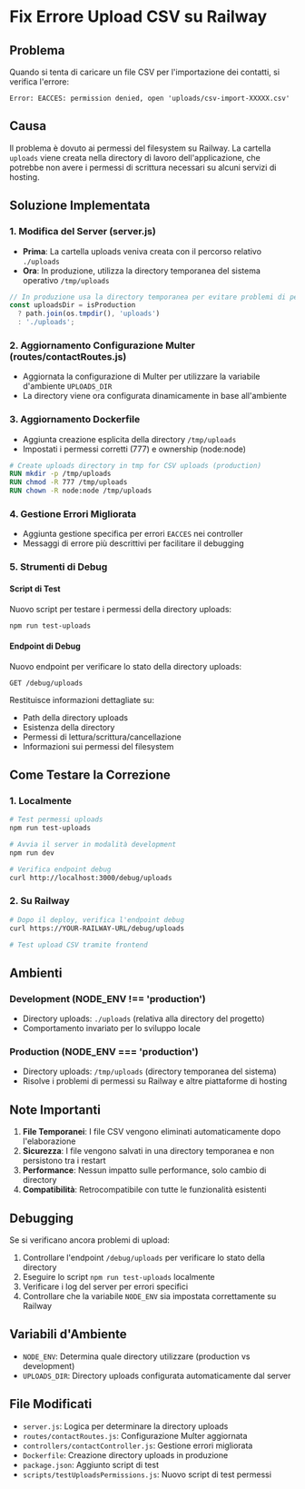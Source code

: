 # Fix Errore Upload CSV su Railway

## Problema
Quando si tenta di caricare un file CSV per l'importazione dei contatti, si verifica l'errore:
```
Error: EACCES: permission denied, open 'uploads/csv-import-XXXXX.csv'
```

## Causa
Il problema è dovuto ai permessi del filesystem su Railway. La cartella `uploads` viene creata nella directory di lavoro dell'applicazione, che potrebbe non avere i permessi di scrittura necessari su alcuni servizi di hosting.

## Soluzione Implementata

### 1. Modifica del Server (server.js)
- **Prima**: La cartella uploads veniva creata con il percorso relativo `./uploads`
- **Ora**: In produzione, utilizza la directory temporanea del sistema operativo `/tmp/uploads`

```javascript
// In produzione usa la directory temporanea per evitare problemi di permessi
const uploadsDir = isProduction 
  ? path.join(os.tmpdir(), 'uploads')
  : './uploads';
```

### 2. Aggiornamento Configurazione Multer (routes/contactRoutes.js)
- Aggiornata la configurazione di Multer per utilizzare la variabile d'ambiente `UPLOADS_DIR`
- La directory viene ora configurata dinamicamente in base all'ambiente

### 3. Aggiornamento Dockerfile
- Aggiunta creazione esplicita della directory `/tmp/uploads`
- Impostati i permessi corretti (777) e ownership (node:node)

```dockerfile
# Create uploads directory in tmp for CSV uploads (production)
RUN mkdir -p /tmp/uploads
RUN chmod -R 777 /tmp/uploads
RUN chown -R node:node /tmp/uploads
```

### 4. Gestione Errori Migliorata
- Aggiunta gestione specifica per errori `EACCES` nei controller
- Messaggi di errore più descrittivi per facilitare il debugging

### 5. Strumenti di Debug

#### Script di Test
Nuovo script per testare i permessi della directory uploads:
```bash
npm run test-uploads
```

#### Endpoint di Debug
Nuovo endpoint per verificare lo stato della directory uploads:
```
GET /debug/uploads
```

Restituisce informazioni dettagliate su:
- Path della directory uploads
- Esistenza della directory
- Permessi di lettura/scrittura/cancellazione
- Informazioni sui permessi del filesystem

## Come Testare la Correzione

### 1. Localmente
```bash
# Test permessi uploads
npm run test-uploads

# Avvia il server in modalità development
npm run dev

# Verifica endpoint debug
curl http://localhost:3000/debug/uploads
```

### 2. Su Railway
```bash
# Dopo il deploy, verifica l'endpoint debug
curl https://YOUR-RAILWAY-URL/debug/uploads

# Test upload CSV tramite frontend
```

## Ambienti

### Development (NODE_ENV !== 'production')
- Directory uploads: `./uploads` (relativa alla directory del progetto)
- Comportamento invariato per lo sviluppo locale

### Production (NODE_ENV === 'production')
- Directory uploads: `/tmp/uploads` (directory temporanea del sistema)
- Risolve i problemi di permessi su Railway e altre piattaforme di hosting

## Note Importanti

1. **File Temporanei**: I file CSV vengono eliminati automaticamente dopo l'elaborazione
2. **Sicurezza**: I file vengono salvati in una directory temporanea e non persistono tra i restart
3. **Performance**: Nessun impatto sulle performance, solo cambio di directory
4. **Compatibilità**: Retrocompatibile con tutte le funzionalità esistenti

## Debugging

Se si verificano ancora problemi di upload:

1. Controllare l'endpoint `/debug/uploads` per verificare lo stato della directory
2. Eseguire lo script `npm run test-uploads` localmente
3. Verificare i log del server per errori specifici
4. Controllare che la variabile `NODE_ENV` sia impostata correttamente su Railway

## Variabili d'Ambiente

- `NODE_ENV`: Determina quale directory utilizzare (production vs development)
- `UPLOADS_DIR`: Directory uploads configurata automaticamente dal server

## File Modificati

- `server.js`: Logica per determinare la directory uploads
- `routes/contactRoutes.js`: Configurazione Multer aggiornata
- `controllers/contactController.js`: Gestione errori migliorata
- `Dockerfile`: Creazione directory uploads in produzione
- `package.json`: Aggiunto script di test
- `scripts/testUploadsPermissions.js`: Nuovo script di test permessi 